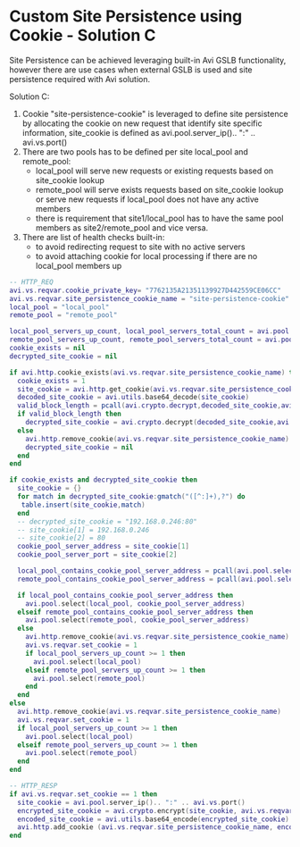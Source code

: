 # Custom Site Persistence using Cookie - Solution C

Site Persistence can be achieved leveraging built-in Avi GSLB functionality, however there are use cases when external GSLB is used and site persistence required with Avi solution.

Solution C:

1. Cookie "site-persistence-cookie" is leveraged to define site persistence by allocating the cookie on new request that identify site specific information, site_cookie is defined as avi.pool.server_ip().. ":" .. avi.vs.port()
2. There are two pools has to be defined per site local_pool and remote_pool:
   * local_pool will serve new requests or existing requests based on site_cookie lookup
   * remote_pool will serve exists requests based on site_cookie lookup or serve new requests if local_pool does not have any active members
   * there is requirement that site1/local_pool has to have the same pool members as site2/remote_pool and vice versa.
3. There are list of health checks built-in:
   * to avoid redirecting request to site with no active servers
   * to avoid attaching cookie for local processing if there are no local_pool members up

```lua
-- HTTP_REQ
avi.vs.reqvar.cookie_private_key= "7762135A21351139927D442559CE06CC"
avi.vs.reqvar.site_persistence_cookie_name = "site-persistence-cookie"
local_pool = "local_pool"
remote_pool = "remote_pool"

local_pool_servers_up_count, local_pool_servers_total_count = avi.pool.get_servers(local_pool)
remote_pool_servers_up_count, remote_pool_servers_total_count = avi.pool.get_servers(remote_pool)
cookie_exists = nil
decrypted_site_cookie = nil

if avi.http.cookie_exists(avi.vs.reqvar.site_persistence_cookie_name) then
  cookie_exists = 1
  site_cookie = avi.http.get_cookie(avi.vs.reqvar.site_persistence_cookie_name)
  decoded_site_cookie = avi.utils.base64_decode(site_cookie)
  valid_block_length = pcall(avi.crypto.decrypt,decoded_site_cookie,avi.vs.reqvar.cookie_private_key)
  if valid_block_length then
    decrypted_site_cookie = avi.crypto.decrypt(decoded_site_cookie,avi.vs.reqvar.cookie_private_key)
  else
    avi.http.remove_cookie(avi.vs.reqvar.site_persistence_cookie_name)
    decrypted_site_cookie = nil
  end
end

if cookie_exists and decrypted_site_cookie then
  site_cookie = {}
  for match in decrypted_site_cookie:gmatch("([^:]+),?") do
   table.insert(site_cookie,match)
  end
  -- decrypted_site_cookie = "192.168.0.246:80"
  -- site_cookie[1] = 192.168.0.246
  -- site_cookie[2] = 80
  cookie_pool_server_address = site_cookie[1]
  cookie_pool_server_port = site_cookie[2]

  local_pool_contains_cookie_pool_server_address = pcall(avi.pool.select,local_pool,cookie_pool_server_address)
  remote_pool_contains_cookie_pool_server_address = pcall(avi.pool.select,remote_pool,cookie_pool_server_address)

  if local_pool_contains_cookie_pool_server_address then
    avi.pool.select(local_pool, cookie_pool_server_address)
  elseif remote_pool_contains_cookie_pool_server_address then
    avi.pool.select(remote_pool, cookie_pool_server_address)
  else
    avi.http.remove_cookie(avi.vs.reqvar.site_persistence_cookie_name)
    avi.vs.reqvar.set_cookie = 1
    if local_pool_servers_up_count >= 1 then
      avi.pool.select(local_pool)
    elseif remote_pool_servers_up_count >= 1 then
      avi.pool.select(remote_pool)
    end
  end
else
  avi.http.remove_cookie(avi.vs.reqvar.site_persistence_cookie_name)
  avi.vs.reqvar.set_cookie = 1
  if local_pool_servers_up_count >= 1 then
    avi.pool.select(local_pool)
  elseif remote_pool_servers_up_count >= 1 then
    avi.pool.select(remote_pool)
  end
end
```

```lua
-- HTTP_RESP
if avi.vs.reqvar.set_cookie == 1 then
  site_cookie = avi.pool.server_ip().. ":" .. avi.vs.port()
  encrypted_site_cookie = avi.crypto.encrypt(site_cookie, avi.vs.reqvar.cookie_private_key)
  encoded_site_cookie = avi.utils.base64_encode(encrypted_site_cookie)
  avi.http.add_cookie (avi.vs.reqvar.site_persistence_cookie_name, encoded_site_cookie)
end
```
